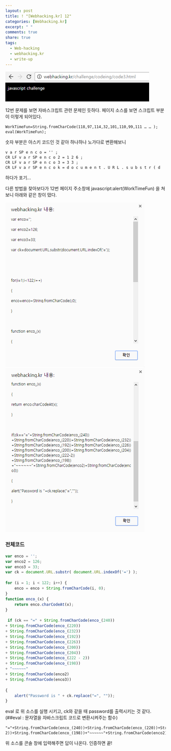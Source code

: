 ```yaml
---
layout: post
title: ! "[Webhacking.kr] 12"
categories: [Webhacking.kr]
excerpt: " "
comments: true
share: true
tags:
  - Web-hacking
  - webhacking.kr
  - write-up
---
```


![](/assets/posts/webhackingkr/12.png)

12번 문제를 보면 자바스크립트 관련 문제인 듯하다.
페이지 소스를 보면 스크립트 부분이 이렇게 되어있다.

```
WorkTimeFun=String.fromCharCode(118,97,114,32,101,110,99,111 … … );
eval(WorkTimeFun);
```

숫자 부분은 아스키 코드인 것 같아 하나하나 노가다로 변환해보니
```
v a r SP e n c o = '' ;
CR LF v a r SP e n c o 2 = 1 2 6 ;
CR LF v a r SP e n c o 3 = 3 3 ;
CR LF v a r SP e n c o k = d o c u m e n t . U R L . s u b s t r ( d 
```

하다가 포기...

다른 방법을 찾아보다가 12번 페이지 주소창에 javascript:alert(WorkTimeFun) 을 쳐보니 아래와 같은 창이 떴다.

![](/assets/posts/webhackingkr/12_alert1.png)
![](/assets/posts/webhackingkr/12_alert2.png)

### 전체코드
```js
var enco = '';
var enco2 = 126;
var enco3 = 33;
var ck = document.URL.substr( document.URL.indexOf('=') ); 

for (i = 1; i < 122; i++) { 
	enco = enco + String.fromCharCode(i, 0);
}
function enco_(x) {
	return enco.charCodeAt(x);
}

 if (ck == "=" + String.fromCharCode(enco_(240))
+ String.fromCharCode(enco_(220)) 
+ String.fromCharCode(enco_(232))
+ String.fromCharCode(enco_(192))
+ String.fromCharCode(enco_(226))
+ String.fromCharCode(enco_(200))
+ String.fromCharCode(enco_(204))
+ String.fromCharCode(enco_(222 - 2))
+ String.fromCharCode(enco_(198))
+ "~~~~~~"
+ String.fromCharCode(enco2)
+ String.fromCharCode(enco3))

{ 
	alert("Password is " + ck.replace("=", "")); 
}
```

eval 로 위 소스를 실행 시키고, ck와 같을 때 password를 출력시키는 것 같다.
(##eval : 문자열을 자바스크립트 코드로 변환시켜주는 함수)

```
"="+String.fromCharCode(enco_(240))+String.fromCharCode(enco_(220))+String.fromCharCode(enco_(232))+String.fromCharCode(enco_(192))+String.fromCharCode(enco_(226))+String.fromCharCode(enco_(200))+String.fromCharCode(enco_(204))+String.fromCharCode(enco_(222-2))+String.fromCharCode(enco_(198))+"~~~~~~"+String.fromCharCode(enco2)+String.fromCharCode(enco3)
```

위 소스를 콘솔 창에 입력해주면 답이 나온다.
인증하면 끝!

